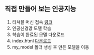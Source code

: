 ## 직접 만들어 보는 인공지능

1. 티쳐블 머신 접속 [링크](https://teachablemachine.withgoogle.com/train/image)
2. 인공신경망 모델 학습 
3. 학습이 완료된 모델 다운로드
4. index.html [다운로드](https://www.dropbox.com/s/bjrq87r2k48d94x/index.html?dl=1)
5. my_model 폴더 생성 후 만든 모델을 이동
